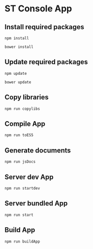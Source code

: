 # ST Console App


## Install required packages
	
	npm install
	
	bower install
	
	
## Update required packages
	
	npm update
	
	bower update


## Copy libraries
	
	npm run copylibs
	
	
## Compile App
	
	npm run toES5
	
	
## Generate documents
	
	npm run jsDocs	


## Server dev App
	
	npm run startdev	

## Server bundled App
	
	npm run start


## Build App
	
	npm run buildApp	
